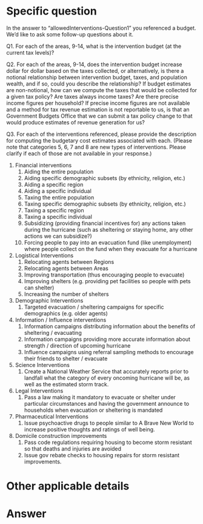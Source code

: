 # Specific question #
In the answer to “allowedInterventions-Question1” you referenced a budget. We’d like to ask some follow-up questions about it.


Q1. For each of the areas, 9-14, what is the intervention budget (at the current tax levels)?


Q2. For each of the areas, 9-14, does the intervention budget increase dollar for dollar based on the taxes collected, or alternatively, is there a notional relationship between intervention budget, taxes, and population wealth, and if so, could you describe the relationship? If budget estimates are non-notional, how can we compute the taxes that would be collected for a given tax policy? Are taxes always income taxes? Are there precise income figures per household? If precise income figures are not available and a method for tax revenue estimation is not reportable to us, is that an Government Budgets Office that we can submit a tax policy change to that would produce estimates of revenue generation for us?


Q3. For each of the interventions referenced, please provide the description for computing the budgetary cost estimates associated with each. (Please note that categories 5, 6, 7 and 8 are new types of interventions. Please clarify if each of those are not available in your response.)


1. Financial interventions
   1. Aiding the entire population
   2. Aiding specific demographic subsets (by ethnicity, religion, etc.)
   3. Aiding a specific region
   4. Aiding a specific individual
   5. Taxing the entire population
   6. Taxing specific demographic subsets (by ethnicity, religion, etc.)
   7. Taxing a specific region
   8. Taxing a specific individual
   9. Subsidizing (providing financial incentives for) any actions taken during the hurricane (such as sheltering or staying home, any other actions we can subsidize?)
   10. Forcing people to pay into an evacuation fund (like unemployment) where people collect on the fund when they evacuate for a hurricane
2. Logistical Interventions
   1. Relocating agents between Regions
   2. Relocating agents between Areas
   3. Improving transportation (thus encouraging people to evacuate)
   4. Improving shelters (e.g. providing pet facilities so people with pets can shelter)
   5. Increasing the number of shelters
3. Demographic Interventions
   1. Targeted evacuation / sheltering campaigns for specific demographics (e.g. older agents)
4. Information / Influence interventions
   1. Information campaigns distributing information about the benefits of sheltering / evacuating
   2. Information campaigns providing more accurate information about strength / direction of upcoming hurricane
   3. Influence campaigns using referral sampling methods to encourage their friends to shelter / evacuate
5. Science Interventions
   1. Create a National Weather Service that accurately reports prior to landfall what the category of every oncoming hurricane will be, as well as the estimated storm track.
6. Legal Interventions
   1. Pass a law making it mandatory to evacuate or shelter under particular circumstances and having the government announce to households when evacuation or sheltering is mandated
7. Pharmaceutical Interventions
   1. Issue psychoactive drugs to people similar to A Brave New World to increase positive thoughts and ratings of well being.
8. Domicile construction improvements
   1. Pass code regulations requiring housing to become storm resistant so that deaths and injuries are avoided
   2. Issue gov rebate checks to housing repairs for storm resistant improvements. 



# Other applicable details #


# Answer #